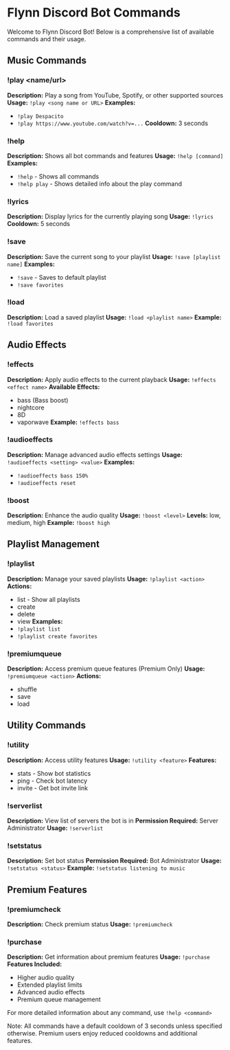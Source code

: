 # Flynn Discord Bot Commands

Welcome to Flynn Discord Bot! Below is a comprehensive list of available
commands and their usage.

## Music Commands

### !play <name/url>

**Description:** Play a song from YouTube, Spotify, or other supported sources
**Usage:** `!play <song name or URL>` **Examples:**

- `!play Despacito`
- `!play https://www.youtube.com/watch?v=...` **Cooldown:** 3 seconds

### !help

**Description:** Shows all bot commands and features **Usage:**
`!help [command]` **Examples:**

- `!help` - Shows all commands
- `!help play` - Shows detailed info about the play command

### !lyrics

**Description:** Display lyrics for the currently playing song **Usage:**
`!lyrics` **Cooldown:** 5 seconds

### !save

**Description:** Save the current song to your playlist **Usage:**
`!save [playlist name]` **Examples:**

- `!save` - Saves to default playlist
- `!save favorites`

### !load

**Description:** Load a saved playlist **Usage:** `!load <playlist name>`
**Example:** `!load favorites`

## Audio Effects

### !effects

**Description:** Apply audio effects to the current playback **Usage:**
`!effects <effect name>` **Available Effects:**

- bass (Bass boost)
- nightcore
- 8D
- vaporwave **Example:** `!effects bass`

### !audioeffects

**Description:** Manage advanced audio effects settings **Usage:**
`!audioeffects <setting> <value>` **Examples:**

- `!audioeffects bass 150%`
- `!audioeffects reset`

### !boost

**Description:** Enhance the audio quality **Usage:** `!boost <level>`
**Levels:** low, medium, high **Example:** `!boost high`

## Playlist Management

### !playlist

**Description:** Manage your saved playlists **Usage:** `!playlist <action>`
**Actions:**

- list - Show all playlists
- create <name>
- delete <name>
- view <name> **Examples:**
- `!playlist list`
- `!playlist create favorites`

### !premiumqueue

**Description:** Access premium queue features (Premium Only) **Usage:**
`!premiumqueue <action>` **Actions:**

- shuffle
- save
- load

## Utility Commands

### !utility

**Description:** Access utility features **Usage:** `!utility <feature>`
**Features:**

- stats - Show bot statistics
- ping - Check bot latency
- invite - Get bot invite link

### !serverlist

**Description:** View list of servers the bot is in **Permission Required:**
Server Administrator **Usage:** `!serverlist`

### !setstatus

**Description:** Set bot status **Permission Required:** Bot Administrator
**Usage:** `!setstatus <status>` **Example:** `!setstatus listening to music`

## Premium Features

### !premiumcheck

**Description:** Check premium status **Usage:** `!premiumcheck`

### !purchase

**Description:** Get information about premium features **Usage:** `!purchase`
**Features Included:**

- Higher audio quality
- Extended playlist limits
- Advanced audio effects
- Premium queue management

For more detailed information about any command, use `!help <command>`

Note: All commands have a default cooldown of 3 seconds unless specified
otherwise. Premium users enjoy reduced cooldowns and additional features.
